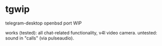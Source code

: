 # tgwip
telegram-desktop openbsd port WIP

works (tested): all chat-related functionality, v4l video camera. untested: sound in "calls" (via pulseaudio).
